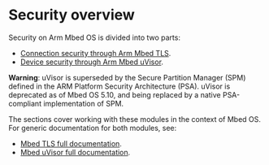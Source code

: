 # Security overview

Security on Arm Mbed OS is divided into two parts:

- [Connection security through Arm Mbed TLS](tls.html).
- [Device security through Arm Mbed uVisor](uvisor.html).

<span class="warnings">**Warning**: uVisor is superseded by the Secure Partition Manager (SPM) defined in the ARM Platform Security Architecture (PSA). uVisor is deprecated as of Mbed OS 5.10, and being replaced by a native PSA-compliant implementation of SPM.</span>

The sections cover working with these modules in the context of Mbed OS. For generic documentation for both modules, see:

- [Mbed TLS full documentation](https://tls.mbed.org/).
- [Mbed uVisor full documentation](https://docs.mbed.com/docs/uvisor-and-uvisor-lib-documentation/en/latest/).
